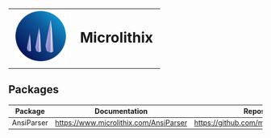 <!-- markdownlint-disable MD033 -->
# <table><tr><td width="100"><img title="Logo" alt="Logo" src="./images/Logo500x500.png"></td><td>Microlithix</td></tr></table>
<!-- markdownlint-enable MD033 -->

## Packages

Package | Documentation | Repository
--------|---------------|-----------
AnsiParser | <https://www.microlithix.com/AnsiParser> | <https://github.com/microlithix/AnsiParser>
